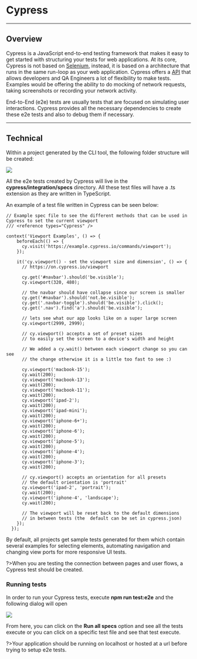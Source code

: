 # Cypress
-----------------

Overview
--------

Cypress is a JavaScript end-to-end testing framework that makes it easy to get started with structuring your tests for web applications. At its core, Cypress is not based on [Selenium](https://www.selenium.dev/projects/), instead, it is based on a architecture that runs in the same run-loop as your web application. Cypress offers a [API](https://docs.cypress.io/api/api/table-of-contents.html) that allows developers and QA Engineers a lot of flexibility to make tests. Examples would be offering the ability to do mocking of network requests, taking screenshots or recording your network activity.

End-to-End (e2e) tests are usually tests that are focused on simulating user interactions. Cypress provides all the necessary dependencies to create these e2e tests and also to debug them if necessary.

* * *

Technical
---------

Within a project generated by the CLI tool, the following folder structure will be created:

<img src="../images/cypress.png">

All the e2e tests created by Cypress will live in the **cypress/integration/specs** directory. All these test files will have a .ts extension as they are written in TypeScript.

An example of a test file written in Cypress can be seen below:

```
// Example spec file to see the different methods that can be used in Cypress to set the current viewport
/// <reference types="Cypress" />

context('Viewport Examples', () => {
    beforeEach(() => {
      cy.visit('https://example.cypress.io/commands/viewport');
    });

    it('cy.viewport() - set the viewport size and dimension', () => {
      // https://on.cypress.io/viewport

      cy.get('#navbar').should('be.visible');
      cy.viewport(320, 480);

      // the navbar should have collapse since our screen is smaller
      cy.get('#navbar').should('not.be.visible');
      cy.get('.navbar-toggle').should('be.visible').click();
      cy.get('.nav').find('a').should('be.visible');

      // lets see what our app looks like on a super large screen
      cy.viewport(2999, 2999);

      // cy.viewport() accepts a set of preset sizes
      // to easily set the screen to a device's width and height

      // We added a cy.wait() between each viewport change so you can see
      // the change otherwise it is a little too fast to see :)

      cy.viewport('macbook-15');
      cy.wait(200);
      cy.viewport('macbook-13');
      cy.wait(200);
      cy.viewport('macbook-11');
      cy.wait(200);
      cy.viewport('ipad-2');
      cy.wait(200);
      cy.viewport('ipad-mini');
      cy.wait(200);
      cy.viewport('iphone-6+');
      cy.wait(200);
      cy.viewport('iphone-6');
      cy.wait(200);
      cy.viewport('iphone-5');
      cy.wait(200);
      cy.viewport('iphone-4');
      cy.wait(200);
      cy.viewport('iphone-3');
      cy.wait(200);

      // cy.viewport() accepts an orientation for all presets
      // the default orientation is 'portrait'
      cy.viewport('ipad-2', 'portrait');
      cy.wait(200);
      cy.viewport('iphone-4', 'landscape');
      cy.wait(200);

      // The viewport will be reset back to the default dimensions
      // in between tests (the  default can be set in cypress.json)
    });
  });
```

By default, all projects get sample tests generated for them which contain several examples for selecting elements, automating navigation and changing view ports for more responsive UI tests.

?>When you are testing the connection between pages and user flows, a Cypress test should be created.

### Running tests

In order to run your Cypress tests, execute **npm run test:e2e** and the following dialog will open

<image src="../images/inspection.png"> 

From here, you can click on the **Run all specs** option and see all the tests execute or you can click on a specific test file and see that test execute.

?>Your application should be running on localhost or hosted at a url before trying to setup e2e tests.